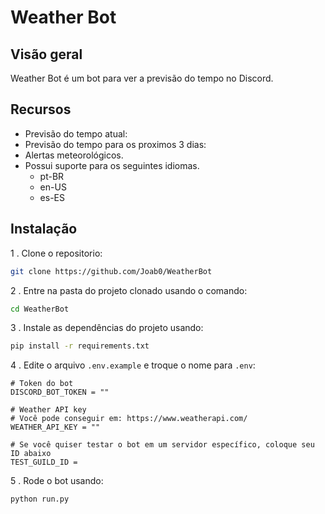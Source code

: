# Weather Bot

## Visão geral

Weather Bot é um bot para ver a previsão do tempo no Discord.

## Recursos

- Previsão do tempo atual:
- Previsão do tempo para os proximos 3 dias:
- Alertas meteorológicos.
- Possui suporte para os seguintes idiomas.
  - pt-BR
  - en-US
  - es-ES

## Instalação

1 . Clone o repositorio:

```bash
git clone https://github.com/Joab0/WeatherBot
```

2 . Entre na pasta do projeto clonado usando o comando:

```bash
cd WeatherBot
```

3 . Instale as dependências do projeto usando:

```bash
pip install -r requirements.txt
```

4 . Edite o arquivo `.env.example` e troque o nome para `.env`:

```env
# Token do bot
DISCORD_BOT_TOKEN = ""

# Weather API key
# Você pode conseguir em: https://www.weatherapi.com/
WEATHER_API_KEY = ""

# Se você quiser testar o bot em um servidor específico, coloque seu ID abaixo
TEST_GUILD_ID =
```

5 . Rode o bot usando:

```bash
python run.py
```

